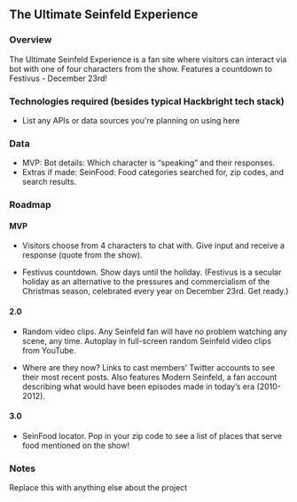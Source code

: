 ## The Ultimate Seinfeld Experience

### Overview

The Ultimate Seinfeld Experience is a fan site where visitors can interact via bot with one of four characters from the show. Features a countdown to Festivus - December 23rd!

### Technologies required (besides typical Hackbright tech stack)

- List any APIs or data sources you're planning on using here

### Data

- MVP: Bot details: Which character is “speaking” and their responses. 
- Extras if made: SeinFood: Food categories searched for, zip codes, and search results. 

### Roadmap

#### MVP

- Visitors choose from 4 characters to chat with. Give input and receive a response (quote from the show).

- Festivus countdown. Show days until the holiday. (Festivus is a secular holiday as an alternative to the pressures and commercialism of the Christmas season, celebrated every year on December 23rd. Get ready.)

#### 2.0

- Random video clips. Any Seinfeld fan will have no problem watching any scene, any time. Autoplay in full-screen random Seinfeld video clips from YouTube.

- Where are they now? Links to cast members’ Twitter accounts to see their most recent posts. Also features Modern Seinfeld, a fan account describing what would have been episodes made in today’s era (2010-2012). 

#### 3.0

- SeinFood locator. Pop in your zip code to see a list of places that serve food mentioned on the show!

### Notes

Replace this with anything else about the project

